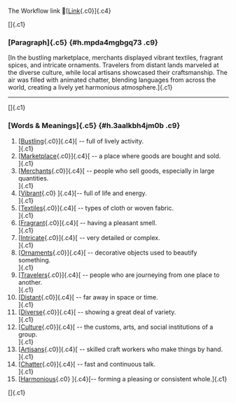 The Workflow link
👏[[Link](https://www.google.com/url?q=http://www.google.com&sa=D&source=editors&ust=1758403147450661&usg=AOvVaw25PvMt36d0gObrrJKkfAWF){.c0}]{.c4}

[]{.c1}

### [Paragraph]{.c5} {#h.mpda4mgbgq73 .c9}

[In the bustling marketplace, merchants displayed vibrant textiles,
fragrant spices, and intricate ornaments. Travelers from distant lands
marveled at the diverse culture, while local artisans showcased their
craftsmanship. The air was filled with animated chatter, blending
languages from across the world, creating a lively yet harmonious
atmosphere.]{.c1}

------------------------------------------------------------------------

[]{.c1}

### [Words & Meanings]{.c5} {#h.3aalkbh4jm0b .c9}

1.  [[Bustling](https://www.google.com/url?q=http://www.google.com&sa=D&source=editors&ust=1758403147451393&usg=AOvVaw2AFLdYBFEaSFeTC3xvJ2Dj){.c0}]{.c4}[ --
    full of lively activity.\
    ]{.c1}
2.  [[Marketplace](https://www.google.com/url?q=http://www.google.com&sa=D&source=editors&ust=1758403147451602&usg=AOvVaw1Wi9lLV79WoXc4_BzcBO4D){.c0}]{.c4}[ --
    a place where goods are bought and sold.\
    ]{.c1}
3.  [[Merchants](https://www.google.com/url?q=http://www.google.com&sa=D&source=editors&ust=1758403147451712&usg=AOvVaw191xizjTESNUqto8Ccxrru){.c0}]{.c4}[ --
    people who sell goods, especially in large quantities.\
    ]{.c1}
4.  [[Vibrant](https://www.google.com/url?q=http://www.google.com&sa=D&source=editors&ust=1758403147451830&usg=AOvVaw1pYVCDV05APsp7fXf9L4pR){.c0}
    ]{.c4}[-- full of life and energy.\
    ]{.c1}
5.  [[Textiles](https://www.google.com/url?q=http://www.google.com&sa=D&source=editors&ust=1758403147451921&usg=AOvVaw02DV-cqed-5NFFkbDrx_7E){.c0}]{.c4}[ --
    types of cloth or woven fabric.\
    ]{.c1}
6.  [[Fragrant](https://www.google.com/url?q=http://www.google.com&sa=D&source=editors&ust=1758403147452021&usg=AOvVaw33avXiNK19jRcUqhqvugHE){.c0}]{.c4}[ --
    having a pleasant smell.\
    ]{.c1}
7.  [[Intricate](https://www.google.com/url?q=http://www.google.com&sa=D&source=editors&ust=1758403147452116&usg=AOvVaw2LQQIA3z5W-4pKyznEpNcI){.c0}]{.c4}[ --
    very detailed or complex.\
    ]{.c1}
8.  [[Ornaments](https://www.google.com/url?q=http://www.google.com&sa=D&source=editors&ust=1758403147452210&usg=AOvVaw2Apn8Urlm_Rsq8vyHR7mzT){.c0}]{.c4}[ --
    decorative objects used to beautify something.\
    ]{.c1}
9.  [[Travelers](https://www.google.com/url?q=http://www.google.com&sa=D&source=editors&ust=1758403147452319&usg=AOvVaw3b2RQtUSt0jxEKQvrF1SSs){.c0}]{.c4}[ --
    people who are journeying from one place to another.\
    ]{.c1}
10. [[Distant](https://www.google.com/url?q=http://www.google.com&sa=D&source=editors&ust=1758403147452432&usg=AOvVaw0cTUd-qiV-Pmjb18SicN1a){.c0}]{.c4}[ --
    far away in space or time.\
    ]{.c1}
11. [[Diverse](https://www.google.com/url?q=http://www.google.com&sa=D&source=editors&ust=1758403147452529&usg=AOvVaw1Q8Fv3aRne8BxlZNC3dSB7){.c0}]{.c4}[ --
    showing a great deal of variety.\
    ]{.c1}
12. [[Culture](https://www.google.com/url?q=http://www.google.com&sa=D&source=editors&ust=1758403147452625&usg=AOvVaw1ZgEC-fu6oDAW0j4ZmRUNx){.c0}]{.c4}[ --
    the customs, arts, and social institutions of a group.\
    ]{.c1}
13. [[Artisans](https://www.google.com/url?q=http://www.google.com&sa=D&source=editors&ust=1758403147452738&usg=AOvVaw3RXH89aOsgLUYN_UKd_M-Q){.c0}]{.c4}[ --
    skilled craft workers who make things by hand.\
    ]{.c1}
14. [[Chatter](https://www.google.com/url?q=http://www.google.com&sa=D&source=editors&ust=1758403147452845&usg=AOvVaw27sb6vbswUpNcZuy-ikBcg){.c0}]{.c4}[ --
    fast and continuous talk.\
    ]{.c1}
15. [[Harmonious](https://www.google.com/url?q=http://www.google.com&sa=D&source=editors&ust=1758403147452940&usg=AOvVaw28MeoHvledyp83WhzOeIFk){.c0}
    ]{.c4}[-- forming a pleasing or consistent whole.]{.c1}

[]{.c1}
